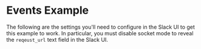 # Events Example

The following are the settings you'll need to configure in the Slack UI to get this example to work. In particular, you must disable socket mode to reveal the `reqeust_url` text field in the Slack UI.
